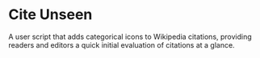 # Cite Unseen

A user script that adds categorical icons to Wikipedia citations, providing readers and editors a quick initial evaluation of citations at a glance.